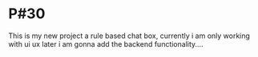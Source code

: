 # P#30
This is my new project a rule based chat box, currently i am only working with ui ux later i am gonna add the backend functionality....
